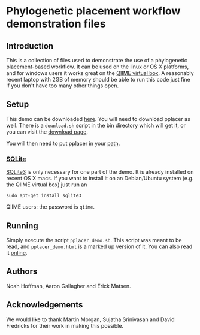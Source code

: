 # Phylogenetic placement workflow demonstration files

## Introduction

This is a collection of files used to demonstrate the use of a phylogenetic
placement-based workflow. It can be used on the linux or OS X platforms, and
for windows users it works great on the 
[QIIME virtual box](http://qiime.sourceforge.net/install/virtual_box.html).
A reasonably recent laptop with 2GB of memory should be able to run this code
just fine if you don't have too many other things open.


## Setup

This demo can be downloaded
[here](http://github.com/fhcrc/microbiome-demo/zipball/master). 
You will need to download pplacer as well. There is a `download.sh` script in
the bin directory which will get it, or you can visit the 
[download page](http://matsen.fhcrc.org/pplacer/download.html).

You will then need to put pplacer in your 
[path](http://www.linuxheadquarters.com/howto/basic/path.shtml).


### [SQLite](http://www.sqlite.org/)

[SQLite3](http://www.sqlite.org/) is only necessary for one part of the demo.
It is already installed on recent OS X macs. If you want to install it on an
Debian/Ubuntu system (e.g. the QIIME virtual box) just run an

    sudo apt-get install sqlite3

QIIME users: the password is `qiime`. 


## Running

Simply execute the script `pplacer_demo.sh`. This script was meant to be read,
and `pplacer_demo.html` is a marked up version of it. You can also read it
[online](http://fhcrc.github.com/microbiome-demo/).


## Authors

Noah Hoffman, Aaron Gallagher and Erick Matsen.


## Acknowledgements

We would like to thank Martin Morgan, Sujatha Srinivasan and David Fredricks for their work in making this possible.

